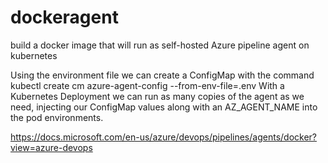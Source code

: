 # dockeragent
build a docker image that will run as self-hosted Azure pipeline agent on kubernetes

Using the environment file we can create a ConfigMap with the command kubectl create cm azure-agent-config --from-env-file=<YOUR-FILE>.env With a Kubernetes Deployment we can run as many copies of the agent as we need, injecting our ConfigMap values along with an AZ_AGENT_NAME into the pod environments.

https://docs.microsoft.com/en-us/azure/devops/pipelines/agents/docker?view=azure-devops
